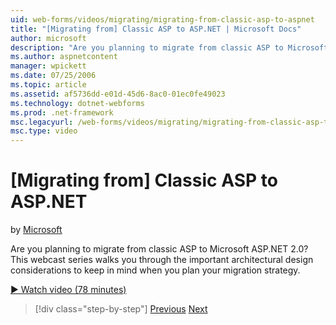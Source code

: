```yaml
---
uid: web-forms/videos/migrating/migrating-from-classic-asp-to-aspnet
title: "[Migrating from] Classic ASP to ASP.NET | Microsoft Docs"
author: microsoft
description: "Are you planning to migrate from classic ASP to Microsoft ASP.NET 2.0? This webcast series walks you through the important architectural design consideration..."
ms.author: aspnetcontent
manager: wpickett
ms.date: 07/25/2006
ms.topic: article
ms.assetid: af5736dd-e01d-45d6-8ac0-01ec0fe49023
ms.technology: dotnet-webforms
ms.prod: .net-framework
msc.legacyurl: /web-forms/videos/migrating/migrating-from-classic-asp-to-aspnet
msc.type: video
---
```

[Migrating from] Classic ASP to ASP.NET
====================
by [Microsoft](https://github.com/microsoft)

Are you planning to migrate from classic ASP to Microsoft ASP.NET 2.0? This webcast series walks you through the important architectural design considerations to keep in mind when you plan your migration strategy.

[&#9654; Watch video (78 minutes)](https://channel9.msdn.com/Blogs/ASP-NET-Site-Videos/migrating-from-classic-asp-to-aspnet)

> [!div class="step-by-step"]
> [Previous](intro-to-aspnet-20-user-interface-elements.md)
> [Next](intro-to-aspnet-for-jsp-developers-welcome-to-aspnet-20.md)
